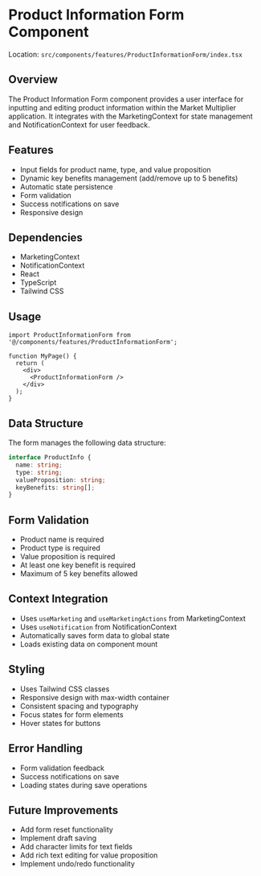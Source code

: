 # Product Information Form Component

Location: `src/components/features/ProductInformationForm/index.tsx`

## Overview
The Product Information Form component provides a user interface for inputting and editing product information within the Market Multiplier application. It integrates with the MarketingContext for state management and NotificationContext for user feedback.

## Features
- Input fields for product name, type, and value proposition
- Dynamic key benefits management (add/remove up to 5 benefits)
- Automatic state persistence
- Form validation
- Success notifications on save
- Responsive design

## Dependencies
- MarketingContext
- NotificationContext
- React
- TypeScript
- Tailwind CSS

## Usage
```tsx
import ProductInformationForm from '@/components/features/ProductInformationForm';

function MyPage() {
  return (
    <div>
      <ProductInformationForm />
    </div>
  );
}
```

## Data Structure
The form manages the following data structure:
```typescript
interface ProductInfo {
  name: string;
  type: string;
  valueProposition: string;
  keyBenefits: string[];
}
```

## Form Validation
- Product name is required
- Product type is required
- Value proposition is required
- At least one key benefit is required
- Maximum of 5 key benefits allowed

## Context Integration
- Uses `useMarketing` and `useMarketingActions` from MarketingContext
- Uses `useNotification` from NotificationContext
- Automatically saves form data to global state
- Loads existing data on component mount

## Styling
- Uses Tailwind CSS classes
- Responsive design with max-width container
- Consistent spacing and typography
- Focus states for form elements
- Hover states for buttons

## Error Handling
- Form validation feedback
- Success notifications on save
- Loading states during save operations

## Future Improvements
- Add form reset functionality
- Implement draft saving
- Add character limits for text fields
- Add rich text editing for value proposition
- Implement undo/redo functionality
